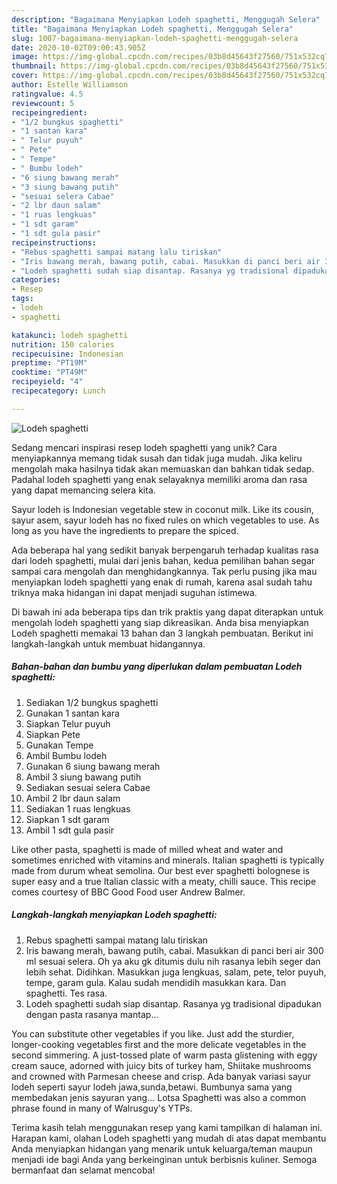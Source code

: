 ```yaml
---
description: "Bagaimana Menyiapkan Lodeh spaghetti, Menggugah Selera"
title: "Bagaimana Menyiapkan Lodeh spaghetti, Menggugah Selera"
slug: 1007-bagaimana-menyiapkan-lodeh-spaghetti-menggugah-selera
date: 2020-10-02T09:00:43.905Z
image: https://img-global.cpcdn.com/recipes/03b8d45643f27560/751x532cq70/lodeh-spaghetti-foto-resep-utama.jpg
thumbnail: https://img-global.cpcdn.com/recipes/03b8d45643f27560/751x532cq70/lodeh-spaghetti-foto-resep-utama.jpg
cover: https://img-global.cpcdn.com/recipes/03b8d45643f27560/751x532cq70/lodeh-spaghetti-foto-resep-utama.jpg
author: Estelle Williamson
ratingvalue: 4.5
reviewcount: 5
recipeingredient:
- "1/2 bungkus spaghetti"
- "1 santan kara"
- " Telur puyuh"
- " Pete"
- " Tempe"
- " Bumbu lodeh"
- "6 siung bawang merah"
- "3 siung bawang putih"
- "sesuai selera Cabae"
- "2 lbr daun salam"
- "1 ruas lengkuas"
- "1 sdt garam"
- "1 sdt gula pasir"
recipeinstructions:
- "Rebus spaghetti sampai matang lalu tiriskan"
- "Iris bawang merah, bawang putih, cabai. Masukkan di panci beri air 300 ml sesuai selera. Oh ya aku gk ditumis dulu nih rasanya lebih seger dan lebih sehat. Didihkan. Masukkan juga lengkuas, salam, pete, telor puyuh, tempe, garam gula. Kalau sudah mendidih masukkan kara. Dan spaghetti. Tes rasa."
- "Lodeh spaghetti sudah siap disantap. Rasanya yg tradisional dipadukan dengan pasta rasanya mantap..."
categories:
- Resep
tags:
- lodeh
- spaghetti

katakunci: lodeh spaghetti 
nutrition: 150 calories
recipecuisine: Indonesian
preptime: "PT19M"
cooktime: "PT49M"
recipeyield: "4"
recipecategory: Lunch

---
```



![Lodeh spaghetti](https://img-global.cpcdn.com/recipes/03b8d45643f27560/751x532cq70/lodeh-spaghetti-foto-resep-utama.jpg)

Sedang mencari inspirasi resep lodeh spaghetti yang unik? Cara menyiapkannya memang tidak susah dan tidak juga mudah. Jika keliru mengolah maka hasilnya tidak akan memuaskan dan bahkan tidak sedap. Padahal lodeh spaghetti yang enak selayaknya memiliki aroma dan rasa yang dapat memancing selera kita.

Sayur lodeh is Indonesian vegetable stew in coconut milk. Like its cousin, sayur asem, sayur lodeh has no fixed rules on which vegetables to use. As long as you have the ingredients to prepare the spiced.

Ada beberapa hal yang sedikit banyak berpengaruh terhadap kualitas rasa dari lodeh spaghetti, mulai dari jenis bahan, kedua pemilihan bahan segar sampai cara mengolah dan menghidangkannya. Tak perlu pusing jika mau menyiapkan lodeh spaghetti yang enak di rumah, karena asal sudah tahu triknya maka hidangan ini dapat menjadi suguhan istimewa.


Di bawah ini ada beberapa tips dan trik praktis yang dapat diterapkan untuk mengolah lodeh spaghetti yang siap dikreasikan. Anda bisa menyiapkan Lodeh spaghetti memakai 13 bahan dan 3 langkah pembuatan. Berikut ini langkah-langkah untuk membuat hidangannya.

<!--inarticleads1-->

##### Bahan-bahan dan bumbu yang diperlukan dalam pembuatan Lodeh spaghetti:

1. Sediakan 1/2 bungkus spaghetti
1. Gunakan 1 santan kara
1. Siapkan  Telur puyuh
1. Siapkan  Pete
1. Gunakan  Tempe
1. Ambil  Bumbu lodeh
1. Gunakan 6 siung bawang merah
1. Ambil 3 siung bawang putih
1. Sediakan sesuai selera Cabae
1. Ambil 2 lbr daun salam
1. Sediakan 1 ruas lengkuas
1. Siapkan 1 sdt garam
1. Ambil 1 sdt gula pasir


Like other pasta, spaghetti is made of milled wheat and water and sometimes enriched with vitamins and minerals. Italian spaghetti is typically made from durum wheat semolina. Our best ever spaghetti bolognese is super easy and a true Italian classic with a meaty, chilli sauce. This recipe comes courtesy of BBC Good Food user Andrew Balmer. 

<!--inarticleads2-->

##### Langkah-langkah menyiapkan Lodeh spaghetti:

1. Rebus spaghetti sampai matang lalu tiriskan
1. Iris bawang merah, bawang putih, cabai. Masukkan di panci beri air 300 ml sesuai selera. Oh ya aku gk ditumis dulu nih rasanya lebih seger dan lebih sehat. Didihkan. Masukkan juga lengkuas, salam, pete, telor puyuh, tempe, garam gula. Kalau sudah mendidih masukkan kara. Dan spaghetti. Tes rasa.
1. Lodeh spaghetti sudah siap disantap. Rasanya yg tradisional dipadukan dengan pasta rasanya mantap...


You can substitute other vegetables if you like. Just add the sturdier, longer-cooking vegetables first and the more delicate vegetables in the second simmering. A just-tossed plate of warm pasta glistening with eggy cream sauce, adorned with juicy bits of turkey ham, Shiitake mushrooms and crowned with Parmesan cheese and crisp. Ada banyak variasi sayur lodeh seperti sayur lodeh jawa,sunda,betawi. Bumbunya sama yang membedakan jenis sayuran yang… Lotsa Spaghetti was also a common phrase found in many of Walrusguy&#39;s YTPs. 

Terima kasih telah menggunakan resep yang kami tampilkan di halaman ini. Harapan kami, olahan Lodeh spaghetti yang mudah di atas dapat membantu Anda menyiapkan hidangan yang menarik untuk keluarga/teman maupun menjadi ide bagi Anda yang berkeinginan untuk berbisnis kuliner. Semoga bermanfaat dan selamat mencoba!
